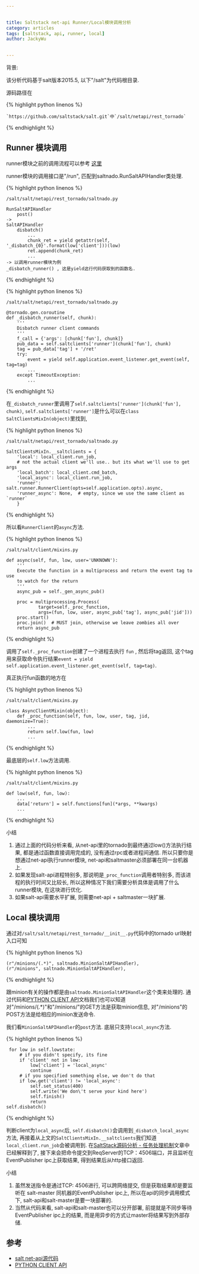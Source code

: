 ```yaml
---

   
title: Saltstack net-api Runner/Local模块调用分析   
category: articles  
tags: [saltstack, api, runner, local]  
author: JackyWu  
  

---
```




背景:

该分析代码基于salt版本2015.5, 以下"/salt"为代码根目录.

源码路径在

{% highlight python linenos %}

    `https://github.com/saltstack/salt.git`中`/salt/netapi/rest_tornado` 

{% endhighlight %}

## Runner 模块调用

runner模块之前的调用流程可以参考 [这里](/articles/salt-net-api源码分析/)

runner模块的调用接口是"/run", 匹配到saltnado.RunSaltAPIHandler类处理.

{% highlight python linenos %}

    /salt/salt/netapi/rest_tornado/saltnado.py

    RunSaltAPIHandler
        post()
    -> 
    SaltAPIHandler
        disbatch()
            ...
            chunk_ret = yield getattr(self, '_disbatch_{0}'.format(low['client']))(low)
            ret.append(chunk_ret)
            ...
    -> 以调用runner模块为例
    _disbatch_runner() , 这是yield这行代码获取到的函数名.
 
{% endhighlight %}

{% highlight python linenos %}

    /salt/salt/netapi/rest_tornado/saltnado.py
    
    @tornado.gen.coroutine
    def _disbatch_runner(self, chunk):
        '''
        Disbatch runner client commands
        '''
        f_call = {'args': [chunk['fun'], chunk]}
        pub_data = self.saltclients['runner'](chunk['fun'], chunk)
        tag = pub_data['tag'] + '/ret'
        try:
            event = yield self.application.event_listener.get_event(self, tag=tag)
            ...
        except TimeoutException:
            ...

{% endhighlight %}

在`_disbatch_runner`里调用了`self.saltclients['runner'](chunk['fun'], chunk)`, `self.saltclients['runner']`是什么可以在`class SaltClientsMixIn(object)`里找到,

{% highlight python linenos %}

    /salt/salt/netapi/rest_tornado/saltnado.py
    
    SaltClientsMixIn.__saltclients = {
        'local': local_client.run_job,
        # not the actual client we'll use.. but its what we'll use to get args
        'local_batch': local_client.cmd_batch,
        'local_async': local_client.run_job,
        'runner': salt.runner.RunnerClient(opts=self.application.opts).async,
        'runner_async': None,  # empty, since we use the same client as `runner`
        }
        
{% endhighlight %}

所以看`RunnerClient`的`async`方法.

{% highlight python linenos %}

    /salt/salt/client/mixins.py
    
    def async(self, fun, low, user='UNKNOWN'):
        '''
        Execute the function in a multiprocess and return the event tag to use
        to watch for the return
        '''
        async_pub = self._gen_async_pub()

        proc = multiprocessing.Process(
                target=self._proc_function,
                args=(fun, low, user, async_pub['tag'], async_pub['jid']))
        proc.start()
        proc.join()  # MUST join, otherwise we leave zombies all over
        return async_pub

{% endhighlight %}

调用了`self._proc_function`创建了一个进程去执行 `fun` , 然后将tag返回, 这个tag用来获取命令执行结果`event = yield self.application.event_listener.get_event(self, tag=tag)`.

真正执行fun函数的地方在

{% highlight python linenos %}

    /salt/salt/client/mixins.py
    
    class AsyncClientMixin(object):
        def _proc_function(self, fun, low, user, tag, jid, daemonize=True):
            ...
            return self.low(fun, low)
            ...
            
{% endhighlight %}

最底层的`self.low`方法调用.            

{% highlight python linenos %}

    /salt/salt/client/mixins.py

    def low(self, fun, low):
        ...
        data['return'] = self.functions[fun](*args, **kwargs)
        ...

{% endhighlight %}

小结

1. 通过上面的代码分析来看, 从net-api里的tornado到最终通过low()方法执行结果, 都是通过函数直接调用完成的, 没有通过rpc或者进程间通信. 所以只要你是想通过net-api执行runner模块,  net-api和saltmaster必须部署在同一台机器上.
1. 如果发现salt-api进程特别多, 那说明是`_proc_function`调用者特别多, 而该进程的执行时间又比较长, 所以这种情况下我们需要分析具体是调用了什么runner模块, 在这块进行优化.
1. 如果salt-api需要水平扩展, 则需要net-api + saltmaster一块扩展.
    
## Local 模块调用

通过对`/salt/salt/netapi/rest_tornado/__init__.py`代码中的tornado url映射入口可知

{% highlight python linenos %}

    (r"/minions/(.*)", saltnado.MinionSaltAPIHandler),
    (r"/minions", saltnado.MinionSaltAPIHandler), 

{% endhighlight %}

跟minion有关的操作都是由`saltnado.MinionSaltAPIHandler`这个类来处理的. 通过代码和[PYTHON CLIENT API][]文档我们也可以知道对"/minions/(.*)"和"/minions/"的GET方法是获取minion信息, 对"/minions"的POST方法是给相应的minion发送命令.

我们看`MinionSaltAPIHandler`的`post`方法. 底层只支持`local_async`方法.

{% highlight python linenos %}

     for low in self.lowstate:
         # if you didn't specify, its fine
         if 'client' not in low:
             low['client'] = 'local_async'
             continue
         # if you specified something else, we don't do that
         if low.get('client') != 'local_async':
             self.set_status(400)
             self.write('We don\'t serve your kind here')
             self.finish()
             return
    self.disbatch()
    
{% endhighlight %}

判断client为`local_async`后, `self.disbatch()`会调用到`_disbatch_local_async`方法, 再接着从上文的`SaltClientsMixIn.__saltclients`我们知道`local_client.run_job`会被调用到. 在[SaltStack源码分析 - 任务处理机制](/articles/saltstack%E6%BA%90%E7%A0%81%E5%88%86%E6%9E%90/)文章中已经解释到了, 接下来会把命令提交到ReqServer的TCP：4506端口，并且监听在EventPublisher ipc上获取结果, 得到结果后从http接口返回.

小结

1. 虽然发送指令是通过TCP: 4506进行, 可以跨网络提交, 但是获取结果却是要监听在 salt-master 同机器的EventPublisher ipc上, 所以在api的同步调用模式下, salt-api和salt-master是要一块部署的.
1. 当然从代码来看, salt-api和salt-master也可以分开部署, 前提就是不同步等待EventPublisher ipc上的结果, 而是用异步的方式让master将结果写到外部存储.

## 参考

- [salt net-api源代码](https://github.com/saltstack/salt.git)
- [PYTHON CLIENT API][]

[PYTHON CLIENT API]: https://docs.saltstack.com/en/latest/ref/clients/index.html#python-api